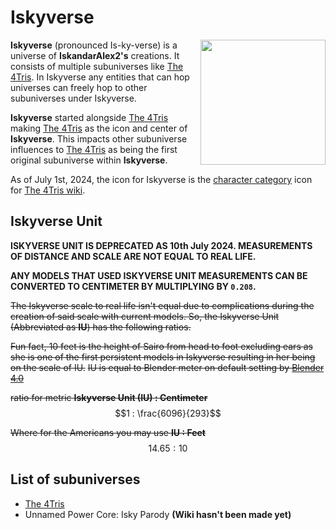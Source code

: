 # Iskyverse

<img align="right" width="200" src="https://img.saihex.com/webp?src=wiki_exclusive/The4Tris/category_icons/characters.png">

**Iskyverse** (pronounced Is-ky-verse) is a universe of **IskandarAlex2's** creations. It consists of multiple subuniverses like [The 4Tris](https://wiki.saihex.com/wiki/The4Tris).
In Iskyverse any entities that can hop universes can freely hop to other subuniverses under Iskyverse.

**Iskyverse** started alongside [The 4Tris](https://wiki.saihex.com/wiki/The4Tris) making [The 4Tris](https://wiki.saihex.com/wiki/The4Tris) as the icon and center of **Iskyverse**. This impacts other subuniverse influences to 
[The 4Tris](https://wiki.saihex.com/wiki/The4Tris) as being the first original subuniverse within **Iskyverse**.

As of July 1st, 2024, the icon for Iskyverse is the [character category](https://wiki.saihex.com/wiki/The4Tris/category/Characters) icon for [The 4Tris wiki](https://wiki.saihex.com/wiki/The4Tris).

## Iskyverse Unit
**ISKYVERSE UNIT IS DEPRECATED AS 10th July 2024. MEASUREMENTS OF DISTANCE AND SCALE ARE NOT EQUAL TO REAL LIFE.**

**ANY MODELS THAT USED ISKYVERSE UNIT MEASUREMENTS CAN BE CONVERTED TO CENTIMETER BY MULTIPLYING BY `0.208`.**

~~The Iskyverse scale to real life isn't equal due to complications during the creation of said scale with current models. So, the Iskyverse Unit (Abbreviated as **IU**) has the following ratios.~~

~~Fun fact, 10 feet is the height of Sairo from head to foot excluding ears as she is one of the first persistent models in Iskyverse resulting in her being on the scale of IU.~~
~~IU is equal to Blender meter on default setting by [Blender 4.0](https://www.blender.org/download/releases/4-0/)~~

~~ratio for metric **Iskyverse Unit (IU) : Centimeter**~~
$$1 : \frac{6096}{293}$$

~~Where for the Americans you may use **IU : Feet**~~
$$14.65 : 10$$

## List of subuniverses
- [The 4Tris](https://wiki.saihex.com/wiki/The4Tris)
- Unnamed Power Core: Isky Parody **(Wiki hasn't been made yet)**
